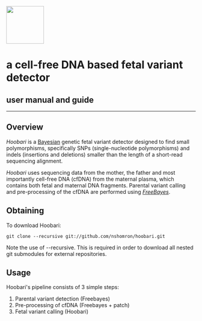 <img src="https://github.com/nshomron/hoobari/raw/master/misc/hoobari_logo.png" width=100/> <h1> a cell-free DNA based fetal variant detector </h1>

## user manual and guide

--------

## Overview

*Hoobari* is a [Bayesian](http://en.wikipedia.org/wiki/Bayesian_inference) genetic fetal variant detector designed to find small polymorphisms, specifically SNPs (single-nucleotide polymorphisms) and indels (insertions and deletions) smaller than the length of a short-read sequencing alignment.

*Hoobari* uses sequencing data from the mother, the father and most importantly cell-free DNA (cfDNA) from the maternal plasma, which contains both fetal and maternal DNA fragments. Parental variant calling and pre-processing of the cfDNA are performed using [*FreeBayes*](https://github.com/ekg/freebayes).

## Obtaining

To download Hoobari:

    git clone --recursive git://github.com/nshomron/hoobari.git

Note the use of --recursive. This is required in order to download all nested git submodules for external repositories.

## Usage

Hoobari's pipeline consists of 3 simple steps:
1. Parental variant detection (Freebayes)
2. Pre-processing of cfDNA (Freebayes + patch)
3. Fetal variant calling (Hoobari)

